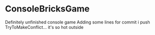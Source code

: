 # ConsoleBricksGame
Definitely unfinished console game
Adding some lines for commit i push
TryToMakeConflict...
it's so hot outside